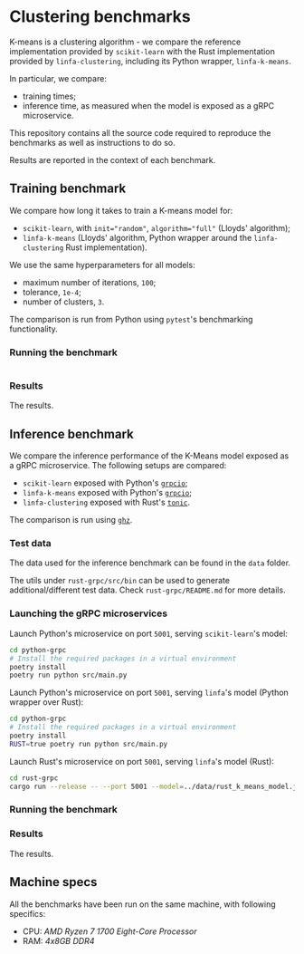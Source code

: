 # Clustering benchmarks

K-means is a clustering algorithm - we compare the reference implementation provided by 
`scikit-learn` with the Rust implementation provided by `linfa-clustering`, including its
Python wrapper, `linfa-k-means`.

In particular, we compare:
- training times;
- inference time, as measured when the model is exposed as a gRPC microservice.

This repository contains all the source code required to reproduce the benchmarks as well as
instructions to do so.

Results are reported in the context of each benchmark.

## Training benchmark

We compare how long it takes to train a K-means model for:
- `scikit-learn`, with `init="random"`, `algorithm="full"` (Lloyds' algorithm);
- `linfa-k-means` (Lloyds' algorithm, Python wrapper around the `linfa-clustering` Rust implementation).
  
We use the same hyperparameters for all models:
- maximum number of iterations, `100`;
- tolerance, `1e-4`;
- number of clusters, `3`.

The comparison is run from Python using `pytest`'s benchmarking functionality.

### Running the benchmark

```bash

```

### Results

The results.

## Inference benchmark 

We compare the inference performance of the K-Means model exposed as a gRPC microservice.
The following setups are compared:
- `scikit-learn` exposed with Python's [`grpcio`](https://grpc.io/docs/quickstart/python/);
- `linfa-k-means` exposed with Python's [`grpcio`](https://grpc.io/docs/quickstart/python/);
- `linfa-clustering` exposed with Rust's [`tonic`](https://github.com/hyperium/tonic).

The comparison is run using [`ghz`](https://ghz.sh/).

### Test data

The data used for the inference benchmark can be found in the `data` folder.

The utils under `rust-grpc/src/bin` can be used to generate additional/different test data. Check 
`rust-grpc/README.md` for more details.

### Launching the gRPC microservices

Launch Python's microservice on port `5001`, serving `scikit-learn`'s model:
```bash
cd python-grpc
# Install the required packages in a virtual environment
poetry install
poetry run python src/main.py
```

Launch Python's microservice on port `5001`, serving `linfa`'s model (Python wrapper over Rust):
```bash
cd python-grpc
# Install the required packages in a virtual environment
poetry install
RUST=true poetry run python src/main.py
```

Launch Rust's microservice on port `5001`, serving `linfa`'s model (Rust):
```bash
cd rust-grpc 
cargo run --release -- --port 5001 --model=../data/rust_k_means_model.json
```

### Running the benchmark

### Results

The results.

 
## Machine specs

All the benchmarks have been run on the same machine, with following specifics:
- CPU: _AMD Ryzen 7 1700 Eight-Core Processor_
- RAM: _4x8GB DDR4_

